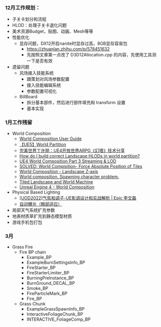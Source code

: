 ### 12月工作规划：
+ 子关卡划分和流程
+ HLOD：处理子关卡退化问题
+ 美术资源Budget，贴图、动画、Mesh等等
+ 性能优化
    + 显存问题，DX12开启nanite时显存过高，8GB显存容易包
        + https://zhuanlan.zhihu.com/p/578451632
        + 先按照文章第一点改了 D3D12Allocation.cpp 的内容，先使用工具测一下是否有效
+ 遗留问题
    + 风场接入技能系统
        + 跟策划对风场参数配置
        + 接入技能编辑系统
        + 参数配置可视化
    + BillBoard
        + 拆分基本部件，然后进行部件填充和 transform 设置
        + 基本实现

### 1月工作残留
+ World Composition
    + [World Composition User Guide](https://docs.unrealengine.com/4.27/en-US/BuildingWorlds/LevelStreaming/WorldBrowser/)
    + [【UE5】World Partition](https://www.jianshu.com/p/b8ab9b3223fa)
    + [完美世界丁许朋：UE4开放世界ARPG《幻塔》技术分享](http://www.gamelook.com.cn/2020/12/405988)
    + [How do I build correct Landscape HLODs in world partition?](https://forums.unrealengine.com/t/how-do-i-build-correct-landscape-hlods-in-world-partition/527124)
    + [UE4 World Composition Part 3 Streaming & LOD](https://www.youtube.com/watch?v=-IOdQwRElYU)
    + [SOLVED: World Compisition- Force Absolute Position of Tiles](https://forums.unrealengine.com/t/solved-world-compisition-force-absolute-position-of-tiles/148128)
    + [World Composition - Landscape Z-axis](https://forums.unrealengine.com/t/world-composition-landscape-z-axis/361591)
    + [World composition. Spawning character problem.](https://forums.unrealengine.com/t/world-composition-spawning-character-problem/113472)
    + [Tiled Landscape and World Machine](https://www.bilibili.com/video/BV1jt4y1S7A7/?p=27&vd_source=ed25f8cd46af3af17726f30e1b36d673)
    + [Unreal Engine 4 - World Composition](https://www.bilibili.com/video/av30443052/?vd_source=ed25f8cd46af3af17726f30e1b36d673)
+ Physical Based Lighting
    + [[UOD2022]气氛和调子-UE影调设计和实战解析 | Epic 李文磊](https://www.bilibili.com/video/BV1FD4y1x7RY/?spm_id_from=333.788&vd_source=ed25f8cd46af3af17726f30e1b36d673)
    + [自动曝光（眼部适应）](https://docs.unrealengine.com/4.27/zh-CN/RenderingAndGraphics/PostProcessEffects/AutomaticExposure/)
+ 局部天气系统扩充参数
+ 地表材质草扩充到静态模型材质
+ 游戏手机包打包

### 3月
+ Grass Fire
    + Fire BP chain
        + Example_BP
        + ExampleBurnSettingsInfo_BP
        + FireStarter_BP
        + FireStarterLimiter_BP
        + BurningPreInstance_BP
        + BurnGround_DECAL_BP
        + Smoke_BP
        + FireParticleMark_BP
        + Fire_BP
    + Grass Chunk
        + ExampleGrassSpawnInfo_BP
        + InteractiveFoliageChunk_BP
        + INTERACTIVE_FoliageComp_BP